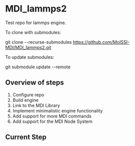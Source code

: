 # MDI_lammps2

Test repo for lammps engine.

To clone with submodules:

git clone --recurse-submodules https://github.com/MolSSI-MDI/MDI_lammps2.git

To update submodules:

git submodule update --remote

## Overview of steps

1. Configure repo
2. Build engine
3. Link to the MDI Library
4. Implement minimalistic engine functionality
5. Add support for more MDI commands
6. Add support for the MDI Node System

## Current Step
